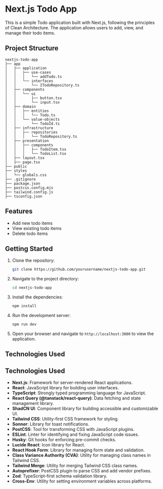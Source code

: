 # Next.js Todo App

This is a simple Todo application built with Next.js, following the principles of Clean Architecture. The application allows users to add, view, and manage their todo items.

## Project Structure

```
nextjs-todo-app
├── app
│   ├── application
│   │   ├── use-cases
│   │   │   └── addTodo.ts
│   │   └── interfaces
│   │       └── ITodoRepository.ts
│   ├── components
│   │   └── ui
│   │       ├── button.tsx
│   │       └── input.tsx
│   ├── domain
│   │   ├── entities
│   │   │   └── Todo.ts
│   │   └── value-objects
│   │       └── TodoId.ts
│   ├── infrastructure
│   │   ├── repositories
│   │   │   └── TodoRepository.ts
│   ├── presentation
│   │   ├── components
│   │   │   ├── TodoItem.tsx
│   │   │   └── TodoList.tsx
│   ├── layout.tsx
│   ├── page.tsx
├── public
├── styles
│   └── globals.css
├── .gitignore
├── package.json
├── postcss.config.mjs
├── tailwind.config.js
├── tsconfig.json
```

## Features

- Add new todo items
- View existing todo items
- Delete todo items

## Getting Started

1. Clone the repository:
   ```bash
   git clone https://github.com/yourusername/nextjs-todo-app.git
   ```

2. Navigate to the project directory:
   ```bash
   cd nextjs-todo-app
   ```

3. Install the dependencies:
   ```bash
   npm install
   ```

4. Run the development server:
   ```bash
   npm run dev
   ```

5. Open your browser and navigate to `http://localhost:3000` to view the application.

## Technologies Used

## Technologies Used

- **Next.js**: Framework for server-rendered React applications.
- **React**: JavaScript library for building user interfaces.
- **TypeScript**: Strongly typed programming language for JavaScript.
- **React Query (@tanstack/react-query)**: Data fetching and state management library.
- **ShadCN UI**: Component library for building accessible and customizable UI.
- **Tailwind CSS**: Utility-first CSS framework for styling.
- **Sonner**: Library for toast notifications.
- **PostCSS**: Tool for transforming CSS with JavaScript plugins.
- **ESLint**: Linter for identifying and fixing JavaScript code issues.
- **Husky**: Git hooks for enforcing pre-commit checks.
- **Lucide React**: Icon library for React.
- **React Hook Form**: Library for managing form state and validation.
- **Class Variance Authority (CVA)**: Utility for managing class names in Tailwind CSS.
- **Tailwind Merge**: Utility for merging Tailwind CSS class names.
- **Autoprefixer**: PostCSS plugin to parse CSS and add vendor prefixes.
- **Zod**: TypeScript-first schema validation library.
- **Cross-Env**: Utility for setting environment variables across platforms.
